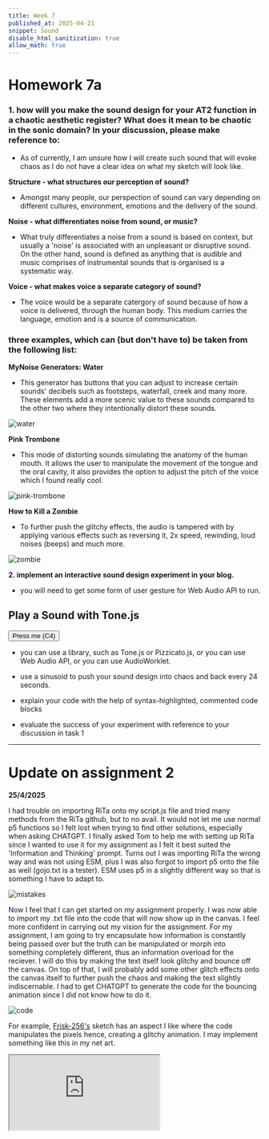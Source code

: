 ```yaml
---
title: Week 7
published_at: 2025-04-21
snippet: Sound
disable_html_sanitization: true
allow_math: true
---
```


# Homework 7a

### **1. how will you make the sound design for your AT2 function in a chaotic aesthetic register? What does it mean to be chaotic in the sonic domain? In your discussion, please make reference to:**

- As of currently, I am unsure how I will create such sound that will evoke chaos as I do not have a clear idea on what my sketch will look like.

**Structure - what structures our perception of sound?**

- Amongst many people, our perspection of sound can vary depending on different cultures, environment, emotions and the delivery of the sound.

**Noise - what differentiates noise from sound, or music?**

- What truly differentiates a noise from a sound is based on context, but usually a 'noise' is associated with an unpleasant or disruptive sound. On the other hand, sound is defined as anything that is audible and music comprises of instrumental sounds that is organised is a systematic way.

**Voice - what makes voice a separate category of sound?**

- The voice would be a separate catergory of sound because of how a voice is delivered, through the human body. This medium carries the language, emotion and is a source of communication.

### **three examples, which can (but don't have to) be taken from the following list:**

**MyNoise Generators: Water**

- This generator has buttons that you can adjust to increase certain sounds' decibels such as footsteps, waterfall, creek and many more. These elements add a more scenic value to these sounds compared to the other two where they intentionally distort these sounds.

![water](Pictures/water.png)

**Pink Trombone**

- This mode of distorting sounds simulating the anatomy of the human mouth. It allows the user to manipulate the movement of the tongue and the oral cavity, it also provides the option to adjust the pitch of the voice which I found really cool.

![pink-trombone](Pictures/pinktrombone.png)

**How to Kill a Zombie**

- To further push the glitchy effects, the audio is tampered with by applying various effects such as reversing it, 2x speed, rewinding, loud noises (beeps) and much more.

![zombie](Pictures/zombie.png)

**2. implement an interactive sound design experiment in your blog.**

- you will need to get some form of user gesture for Web Audio API to run.

<h2>Play a Sound with Tone.js</h2>
<button onclick="playNote()">Press me (C4)</button>

<script src="https://unpkg.com/tone"></script>

<script>
	function playNote() {
		const synth = new Tone.Synth().toDestination();
		synth.triggerAttackRelease("C4", "8n");
	}
</script>

- you can use a library, such as Tone.js or Pizzicato.js, or you can use Web Audio API, or you can use AudioWorklet.

- use a sinusoid to push your sound design into chaos and back every 24 seconds.

- explain your code with the help of syntax-highlighted, commented code blocks

- evaluate the success of your experiment with reference to your discussion in task 1

---
# Update on assignment 2

**25/4/2025**

I had trouble on importing RiTa onto my script.js file and tried many methods from the RiTa github, but to no avail. It would not let me use normal p5 functions so I felt lost when trying to find other solutions, especially when asking CHATGPT. I finally asked Tom to help me with setting up RiTa since I wanted to use it for my assignment as I felt it best suited the 'Information and Thinking' prompt. Turns out I was importing RiTa the wrong way and was not using ESM, plus I was also forgot to import p5 onto the file as well (gojo.txt is a tester). ESM uses p5 in a slightly different way so that is something I have to adapt to.

![mistakes](Pictures/mistakes.png)

Now I feel that I can get started on my assignment properly. I was now able to import my .txt file into the code that will now show up in the canvas. I feel more confident in carrying out my vision for the assignment. For my assignment, I am going to try encapsulate how information is constantly being passed over but the truth can be manipulated or morph into something completely different, thus an information overload for the reciever. I will do this by making the text itself look glitchy and bounce off the canvas. On top of that, I will probably add some other glitch effects onto the canvas itself to further push the chaos and making the text slightly indiscernable. I had to get CHATGPT to generate the code for the bouncing animation since I did not know how to do it. 

![code](Pictures/code.png)


For example, [Frisk-256's](https://editor.p5js.org/Frisk-256/sketches) sketch has an aspect I like where the code manipulates the pixels hence, creating a glitchy animation. I may implement something like this in my net art.

<iframe id="glitch" src="https://editor.p5js.org/Frisk-256/full/vS6fV5h0E"></iframe>

<script type="module">

    const iframe  = document.getElementById (`glitch`)
    iframe.width  = iframe.parentNode.scrollWidth
    iframe.height = iframe.width * 9 / 16 + 42

</script>






